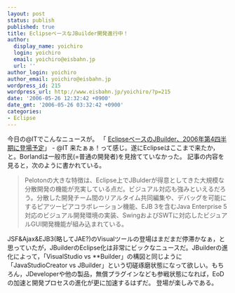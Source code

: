 ```yaml
---
layout: post
status: publish
published: true
title: EclipseベースなJBuilder開発進行中！
author:
  display_name: yoichiro
  login: yoichiro
  email: yoichiro@eisbahn.jp
  url: ''
author_login: yoichiro
author_email: yoichiro@eisbahn.jp
wordpress_id: 215
wordpress_url: http://www.eisbahn.jp/yoichiro/?p=215
date: '2006-05-26 12:32:42 +0900'
date_gmt: '2006-05-26 03:32:42 +0900'
categories:
- Eclipse
---
```


今日の@ITでこんなニュースが。
「
[EclipseベースのJBuilder、2006年第4四半期に登場予定](http://www.atmarkit.co.jp/news/200605/26/borland.html)」 - @IT
来たぁぁ！って感じ。遂にEclipseはここまで来たか，と。Borlandは一般市民(=普通の開発者)を見捨てていなかった。
記事の内容を見ると，次のように書かれている。

>Pelotonの大きな特徴は、Eclipse上でJBulderが得意としてきた大規模な分散開発の機能が充実している点だ。ビジュアル対応も強みといえるだろう。分散した開発チーム間のリアルタイム共同編集や、デバッグを可能にするピアツーピアコラボレーション機能、EJB 3を含むJava Enterprise 5対応のビジュアル開発環境の実装、SwingおよびSWTに対応したビジュアルGUI開発機能が組み込まれている。

JSF&Ajax&EJB3(略してJAE?)のVisualツールの登場はまだまだ停滞かなぁ，と思っていたが，JBuilderのEclipse化は非常にビックなニュースだ。JBuilderの進化によって，「VisualStudio vs **Builder」の構図と同じように「JavaStudioCreator vs JBuilder」という切磋琢磨状態になって欲しい。もちろん，JDeveloperや他の製品，無償プラグインなども参戦状態になれば，EoDの加速と開発プロセスの進化が更に加速するはずだ。
登場が楽しみである。

